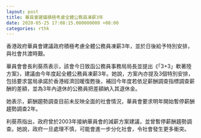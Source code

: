 ```yaml
---
layout: post
title: 華員會建議積極考慮全體公務員凍薪3年
date: 2020-05-25 17:08:15.000000000 +08:00
categories: rthk
---
```


香港政府華員會建議政府積極考慮全體公務員凍薪3年，並於日後給予特別安排，與社會共渡時艱。

華員會會長利葵燕表示，該會今日致函公務員事務局局長並提出《「3+3」軟著陸方案》，建議由今年度起全體公務員凍薪3年。她說，方案內亦提及3個特別安排，包括要求當局承諾於香港經濟回暖復甦後，補回今年度若依足薪酬調查指標調查薪酬的差額，並為3年內退休的公務員把差額納入其退休金。

她表示，薪酬趨勢調查目前未反映全面的社會情況，華員會要求明年開始暫停薪酬趨勢調查2年。

利葵燕指出，政府曾於2003年接納華員會的減薪方案建議，並曾暫停薪酬趨勢調查。她說，政府一旦處理不慎，可能會進一步分化社會，令社會發生更多衝突。
